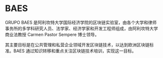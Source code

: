 # 

# BAES


GRUPO BAES 是阿利坎特大学国际经济学院的区块链实验室，由各个大学和律师事务所的多学科研究人员、法学家、经济学家和开发工程师组成，由阿利坎特大学商业法教授 Carmen Pastor Sempere 博士领导。

其主要目标是在公共管理和私营企业领域开发区块链技术，以达到欧洲区块链标准。BAES 通过知识转移和重点关注区块链技术培训，实现这一目标。

